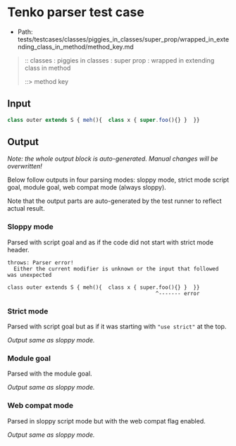 # Tenko parser test case

- Path: tests/testcases/classes/piggies_in_classes/super_prop/wrapped_in_extending_class_in_method/method_key.md

> :: classes : piggies in classes : super prop : wrapped in extending class in method
>
> ::> method key

## Input

`````js
class outer extends S { meh(){  class x { super.foo(){} }  }}
`````

## Output

_Note: the whole output block is auto-generated. Manual changes will be overwritten!_

Below follow outputs in four parsing modes: sloppy mode, strict mode script goal, module goal, web compat mode (always sloppy).

Note that the output parts are auto-generated by the test runner to reflect actual result.

### Sloppy mode

Parsed with script goal and as if the code did not start with strict mode header.

`````
throws: Parser error!
  Either the current modifier is unknown or the input that followed was unexpected

class outer extends S { meh(){  class x { super.foo(){} }  }}
                                               ^------- error
`````

### Strict mode

Parsed with script goal but as if it was starting with `"use strict"` at the top.

_Output same as sloppy mode._

### Module goal

Parsed with the module goal.

_Output same as sloppy mode._

### Web compat mode

Parsed in sloppy script mode but with the web compat flag enabled.

_Output same as sloppy mode._
